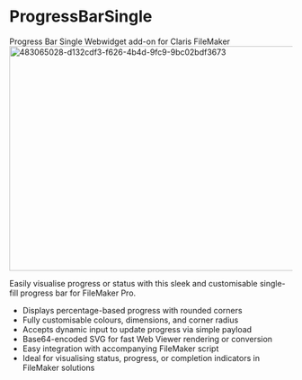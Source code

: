 # ProgressBarSingle
Progress Bar Single Webwidget add-on for Claris FileMaker
<img width="600" height="400" alt="483065028-d132cdf3-f626-4b4d-9fc9-9bc02bdf3673" src="https://github.com/user-attachments/assets/949135fd-e0ec-4984-ad1a-2bc9b28926b1" />

Easily visualise progress or status with this sleek and customisable single-fill progress bar for FileMaker Pro.
- Displays percentage-based progress with rounded corners
- Fully customisable colours, dimensions, and corner radius
- Accepts dynamic input to update progress via simple payload
- Base64-encoded SVG for fast Web Viewer rendering or conversion
- Easy integration with accompanying FileMaker script
- Ideal for visualising status, progress, or completion indicators in FileMaker solutions
